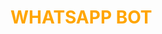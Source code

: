 <h1 style="animation:rotation 2s linear-infinite;
  @Keyframes rotation {
    from{
    transform:rotate(0 deg)
  }
  to{
  transform:rotate(360 deg)
  }
  };
  color:orange;
  ">WHATSAPP BOT</h1>



